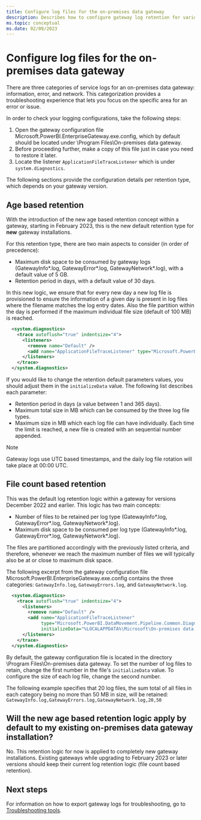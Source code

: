 ```yaml
---
title: Configure log files for the on-premises data gateway
description: Describes how to configure gateway log retention for various versions of the on-premise data gateway.
ms.topic: conceptual
ms.date: 02/09/2023
---
```

# Configure log files for the on-premises data gateway

There are three categories of service logs for an on-premises data gateway: information, error, and network. This categorization provides a troubleshooting experience that lets you focus on the specific area for an error or issue.

In order to check your logging configurations, take the following steps:

1. Open the gateway configuration file Microsoft.PowerBI.EnterpriseGateway.exe.config, which by default should be located under \Program Files\On-premises data gateway.
1. Before proceeding further, make a copy of this file just in case you need to restore it later.
1. Locate the listener `ApplicationFileTraceListener` which is under `system.diagnostics`.

The following sections provide the configuration details per retention type, which depends on your gateway version.

## Age based retention

With the introduction of the new age based retention concept within a gateway, starting in February 2023, this is the new default retention type for **new** gateway installations.

For this retention type, there are two main aspects to consider (in order of precedence):

 * Maximum disk space to be consumed by gateway logs (GatewayInfo*.log, GatewayError*.log, GatewayNetwork*.log), with a default value of 5 GB.
 * Retention period in days, with a default value of 30 days.
 
In this new logic, we ensure that for every new day a new log file is provisioned to ensure the information of a given day is present in log files where the filename matches the log entry dates.
Also the file partition within the day is performed if the maximum individual file size (default of 100 MB) is reached.

```xml
  <system.diagnostics>
    <trace autoflush="true" indentsize="4">
      <listeners>
        <remove name="Default" />
        <add name="ApplicationFileTraceListener" type="Microsoft.PowerBI.DataMovement.Pipeline.Common.Diagnostics.AgeBasedRetentionRotatableFilesManagerTraceListener, Microsoft.PowerBI.DataMovement.Pipeline.Common" initializeData="%LOCALAPPDATA%\Microsoft\On-premises data gateway\,30,5120,100" />
      </listeners>
    </trace>
  </system.diagnostics>
```

If you would like to change the retention default parameters values, you should adjust them in the `initializeData` value. The following list describes each parameter:

* Retention period in days (a value between 1 and 365 days).
* Maximum total size in MB which can be consumed by the three log file types.
* Maximum size in MB which each log file can have individually. Each time the limit is reached, a new file is created with an sequential number appended.

> [!NOTE] 
> Gateway logs use UTC based timestamps, and the daily log file rotation will take place at 00:00 UTC.

## File count based retention

This was the default log retention logic within a gateway for versions December 2022 and earlier. This logic has two main concepts:

 * Number of files to be retained per log type (GatewayInfo*.log, GatewayError*.log, GatewayNetwork*.log).
 * Maximum disk space to be consumed per log type (GatewayInfo*.log, GatewayError*.log, GatewayNetwork*.log).

The files are partitioned accordingly with the previously listed criteria, and therefore, whenever we reach the maximum number of files we will typically also be at or close to maximum disk space.

The following excerpt from the gateway configuration file Microsoft.PowerBI.EnterpriseGateway.exe.config contains the three categories: `GatewayInfo.log`, `GatewayErrors.log`, and `GatewayNetwork.log`.

```xml
  <system.diagnostics>
    <trace autoflush="true" indentsize="4">
      <listeners>
        <remove name="Default" />
        <add name="ApplicationFileTraceListener"
             type="Microsoft.PowerBI.DataMovement.Pipeline.Common.Diagnostics.RotatableFilesManagerTraceListener, Microsoft.PowerBI.DataMovement.Pipeline.Common"
             initializeData="%LOCALAPPDATA%\Microsoft\On-premises data gateway\,GatewayInfo.log,GatewayErrors.log,GatewayNetwork.log,20,50" />
      </listeners>
    </trace>
  </system.diagnostics>
```

By default, the gateway configuration file is located in the directory \Program Files\On-premises data gateway. To set the number of log files to retain, change the first number in the file's `initializeData` value. To configure the size of each log file, change the second number.

The following example specifies that 20 log files, the sum total of all files in each category being no more than 50 MB in size, will be retained:
 `GatewayInfo.log,GatewayErrors.log,GatewayNetwork.log,20,50`

## Will the new age based retention logic apply by default to my existing on-premises data gateway installation?

No. This retention logic for now is applied to completely new gateway installations. Existing gateways while upgrading to February 2023 or later versions should keep their current log retention logic (file count based retention).

## Next steps

For information on how to export gateway logs for troubleshooting, go to [Troubleshooting tools](service-gateway-tshoot.md#troubleshooting-tools).
